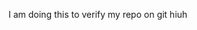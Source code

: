 
<!-- GitAds-Verify: EQR31SSXJXYJI4ZIL8SARU7YI23A167P -->
I am doing this to verify my repo on git
hiuh
